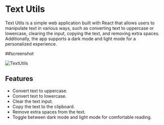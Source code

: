 # Text Utils

Text Utils is a simple web application built with React that allows users to manipulate text in various ways, such as converting text to uppercase or lowercase, clearing the input, copying the text, and removing extra spaces. Additionally, the app supports a dark mode and light mode for a personalized experience.

##screenshot

![TextUtils](https://github.com/ghatna-koshti/Textutils-Updated/assets/142246764/e1512d03-846d-4210-949c-5357d31949be)


## Features

- Convert text to uppercase.
- Convert text to lowercase.
- Clear the text input.
- Copy the text to the clipboard.
- Remove extra spaces from the text.
- Toggle between dark mode and light mode for comfortable reading.

